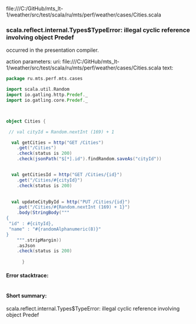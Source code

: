 file:///C:/GitHub/mts_lt-1/weather/src/test/scala/ru/mts/perf/weather/cases/Cities.scala
### scala.reflect.internal.Types$TypeError: illegal cyclic reference involving object Predef

occurred in the presentation compiler.

action parameters:
uri: file:///C:/GitHub/mts_lt-1/weather/src/test/scala/ru/mts/perf/weather/cases/Cities.scala
text:
```scala
package ru.mts.perf.mts.cases

import scala.util.Random
import io.gatling.http.Predef._
import io.gatling.core.Predef._



object Cities {

 // val cityId = Random.nextInt (169) + 1

  val getCities = http("GET /Cities")
    .get("/Cities")
    .check(status is 200)
    .check(jsonPath("$[*].id").findRandom.saveAs("cityId"))


  val getCitiesId = http("GET /Cities/{id}")
    .get("/Cities/#{cityId}")
    .check(status is 200)
   

  val updateCityById = http("PUT /Cities/{id}")
    .put("/Cities/#{Random.nextInt (169) + 1}")
    .body(StringBody("""
{
 "id" : #{cityId},
 "name" : "#{randomAlphanumeric(8)}"
}
    """.stripMargin))
    .asJson
    .check(status is 200)
 
      }
```



#### Error stacktrace:

```

```
#### Short summary: 

scala.reflect.internal.Types$TypeError: illegal cyclic reference involving object Predef